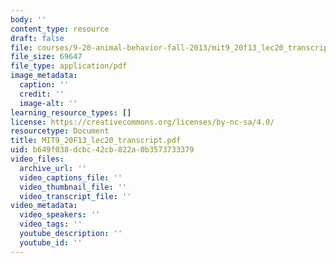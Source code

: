 ```yaml
---
body: ''
content_type: resource
draft: false
file: courses/9-20-animal-behavior-fall-2013/mit9_20f13_lec20_transcript.pdf
file_size: 69647
file_type: application/pdf
image_metadata:
  caption: ''
  credit: ''
  image-alt: ''
learning_resource_types: []
license: https://creativecommons.org/licenses/by-nc-sa/4.0/
resourcetype: Document
title: MIT9_20F13_lec20_transcript.pdf
uid: b649f038-dcbc-42cb-822a-0b3573733379
video_files:
  archive_url: ''
  video_captions_file: ''
  video_thumbnail_file: ''
  video_transcript_file: ''
video_metadata:
  video_speakers: ''
  video_tags: ''
  youtube_description: ''
  youtube_id: ''
---
```

